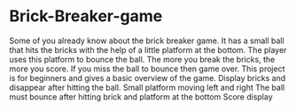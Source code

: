 # Brick-Breaker-game
Some of you already know about the brick breaker game. It has a small ball that hits the bricks with the help of a little platform at the bottom. The player uses this platform to bounce the ball. The more you break the bricks, the more you score. If you miss the ball to bounce then game over. This project is for beginners and gives a basic overview of the game. Display bricks and disappear after hitting the ball. Small platform moving left and right The ball must bounce after hitting brick and platform at the bottom Score display
